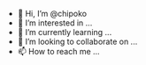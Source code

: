 - 👋 Hi, I’m @chipoko
- 👀 I’m interested in ...
- 🌱 I’m currently learning ...
- 💞️ I’m looking to collaborate on ...
- 📫 How to reach me ...

<!---
chipoko/chipoko is a ✨ special ✨ repository because its `README.md` (this file) appears on your GitHub profile.
You can click the Preview link to take a look at your changes.
--->
